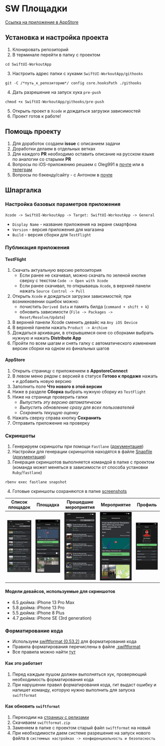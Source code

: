 # SW Площадки
[Ссылка на приложение в AppStore](https://workout.su/ios)

## Установка и настройка проекта
1. Клонировать репозиторий
2. В терминале перейти в папку с проектом 
```shell
cd SwiftUI-WorkoutApp
```
3. Настроить адрес папки с хуками `SwiftUI-WorkoutApp/githooks`
```shell
git -C /*путь_к_репозиторию*/ config core.hooksPath ./githooks
```
4. Дать разрешение на запуск хука `pre-push`
```shell
chmod +x SwiftUI-WorkoutApp/githooks/pre-push
```
5. Открыть проект в `Xcode` и дождаться загрузки зависимостей
6. Проект готов к работе!

## Помощь проекту
1. Для доработок создаем **issue** с описанием задачи
2. Доработки делаем в отдельных ветках
3. Для каждого **PR** необходимо оставить описание на русском языке по аналогии со старыми **PR**
4. Вопросы по iOS-приложению решаем с Oleg991 в [почте](mailto:o.n.eremenko@gmail.com?subject=[GitHub]-SwiftUI-WorkoutApp) или в [телеграм](http://t.me/oleg991)
5. Вопросы по бэкенду/сайту - c Антоном в [почте](mailto:anton@workout.su?subject=[GitHub]-SwiftUI-WorkoutApp)

## Шпаргалка
### Настройка базовых параметров приложения  
`Xcode -> SwiftUI-WorkoutApp -> Target: SwiftUI-WorkoutApp -> General`
- `Display Name` - название приложения на экране смартфона 
- `Version` - версия приложения для магазина 
- `Build` - версия сборки для `TestFlight` 

### Публикация приложения
#### TestFlight
1. Скачать актуальную версию репозитория
   - Если ранее не скачивал, можно скачать по зеленой кнопке сверху с текстом `Code -> Open with Xcode`
   - Если ранее скачивал, то открываешь `Xcode`, в верхней панели нажать `Source Control -> Pull`
2. Открыть `Xcode` и дождаться загрузки зависимостей; при возникновении ошибок можно:
   -  почистить `Derived Data` и память билда (`command + shift + k`)
   -  обновить зависимости (`File -> Packages -> Reset/Resolve/Update`)
3. В верхней панели Xcode сменить девайс на `Any iOS Device`
4. В верхней панели нажать `Product -> Archive`
5. Дождаться архивации, в открывшемся окне со сборками выбрать нужную и нажать **Distribute App**
6. Пройти по всем шагам и снять галку с автоматического изменения версии сборки на одном из финальных шагов

#### AppStore
1. Открыть страницу с приложением в **AppstoreConnect**
2. В левом меню рядом с версией в статусе **Готово к продаже** нажать `+` и добавить новую версию
3. Заполнить поле **Что нового в этой версии**
4. Ниже в разделе **Сборка** выбрать нужную сборку из `TestFlight`
5. Ниже на странице проверить галки
   - *Выпустить эту версию автоматически*
   - *Выпустить обновление сразу для всех пользователей*
   - *Сохранить текущую оценку*
6. Нажать сверху справа кнопку **Сохранить**
7. Отправить приложение на проверку

### Скриншоты  
1. Генерируем скриншоты при помощи `Fastlane` ([документация](https://docs.fastlane.tools/getting-started/ios/setup/))
2. Настройки для генерации скриншотов находятся в файле [Snapfile](./fastlane/Snapfile) ([документация](https://docs.fastlane.tools/actions/snapshot/))
3. Генерация скриншотов выполняется командой в папке с проектом (команда может меняться в зависимости от способа установки `Ruby`/`fastlane`)
```shell
rbenv exec fastlane snapshot
```
4. Готовые скриншоты сохраняются в папке [screenshots](./screenshots)

| Список площадок | Площадка | Прошедшие мероприятия | Мероприятие | Профиль |
| --- | --- | --- | --- | --- |
| <img src="./screenshots/ru-RU/iPhone 13 Pro Max-1-sportsGroundsList.png"> | <img src="./screenshots/ru-RU/iPhone 13 Pro Max-2-sportsGroundDetails.png"> | <img src="./screenshots/ru-RU/iPhone 13 Pro Max-3-pastEvents.png"> | <img src="./screenshots/ru-RU/iPhone 13 Pro Max-4-eventDetails.png"> | <img src="./screenshots/ru-RU/iPhone 13 Pro Max-5-profile.png"> |

#### Модели девайсов, используемые для скриншотов
- 6.5 дюйма: iPhone 13 Pro Max
- 5.8 дюйма: iPhone 13 Pro
- 5.5 дюйма: iPhone 8 Plus
- 4.7 дюйма: iPhone SE (3rd generation)

### Форматирование кода
- Используем [swiftformat (0.53.2)](https://github.com/nicklockwood/SwiftFormat) для форматирования кода
- Правила форматирования перечислены в файле [.swiftformat](.swiftformat)
- Все правила можно найти [тут](https://github.com/nicklockwood/SwiftFormat/blob/master/Rules.md)

#### Как это работает
1. Перед каждым пушом должен выполняться хук, проверяющий необходимость форматирования кода
2. При нарушении правил форматирования кода, гит выдаст ошибку и напишет команду, которую нужно выполнить для запуска `swiftformat`

#### Как обновить `swiftformat`
1. Переходим на [страницу с релизами](https://github.com/nicklockwood/SwiftFormat/releases)
2. Скачиваем `swiftformat.zip`
3. Заменяем в папке с проектом старый файл `swiftformat` на новый
4. При необходимости даем системе разрешение на запуск нового файла в `системных настройках -> конфиденциальность и безопасность`
